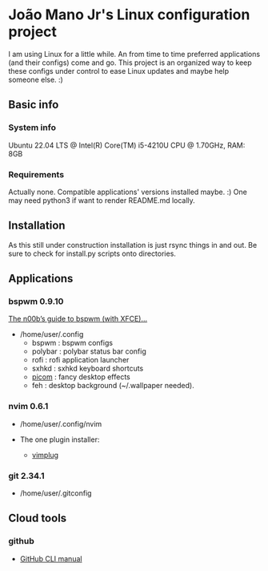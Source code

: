 # João Mano Jr's Linux configuration project

I am using Linux for a little while. An from time to time preferred applications (and their configs)
come and go.  This project is an organized way to keep these configs under control to ease Linux
updates and maybe help someone else. :)


## Basic info


### System info

Ubuntu 22.04 LTS @ Intel(R) Core(TM) i5-4210U CPU @ 1.70GHz, RAM: 8GB



### Requirements

Actually none. Compatible applications' versions installed maybe. :)
One may need python3 if want to render README.md locally.


## Installation

As this still under construction installation is just rsync things in and out. Be sure to check for
install.py scripts onto directories.


## Applications


### bspwm 0.9.10

[The n00b’s guide to bspwm (with XFCE)…](https://bgdawes.github.io/bspwm-xfce-dotfiles/)

- /home/user/.config
    - bspwm : bspwm configs
    - polybar : polybar status bar config
    - rofi : rofi application launcher
    - sxhkd : sxhkd keyboard shortcuts
    - [picom](https://wiki.archlinux.org/title/picom) : fancy desktop effects
    - feh : desktop background (~/.wallpaper needed).


### nvim 0.6.1

- /home/user/.config/nvim

- The one plugin installer:
    - [vimplug](https://github.com/junegunn/vim-plug)


### git 2.34.1

- /home/user/.gitconfig


## Cloud tools


### github

- [GitHub CLI manual](https://cli.github.com/manual/)
